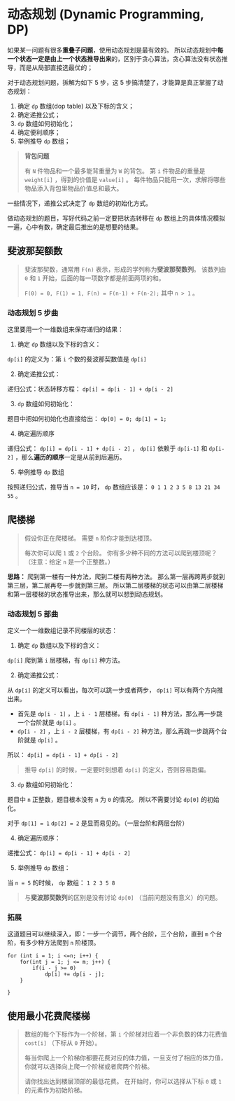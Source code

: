 # 动态规划 (Dynamic Programming, DP)


如果某一问题有很多**重叠子问题**，使用动态规划是最有效的。
所以动态规划中**每一个状态一定是由上一个状态推导出来**的，区别于贪心算法，贪心算法没有状态推导，而是从局部直接选最优的；


对于动态规划问题，拆解为如下 5 步，这 5 步搞清楚了，才能算是真正掌握了动态规划：

1. 确定 `dp` 数组(dop table) 以及下标的含义；
2. 确定递推公式；
3. `dp` 数组如何初始化；
4. 确定便利顺序；
5. 举例推导 `dp` 数组；


> **背包问题**
> 
> 有 `N` 件物品和一个最多能背重量为 `W` 的背包。
> 第 `i` 件物品的重量是 `weight[i]` ，得到的价值是 `value[i]` 。
> 每件物品只能用一次，求解将哪些物品添入背包里物品价值总和最大。


一些情况下，递推公式决定了 `dp` 数组的初始化方式。


做动态规划的题目，写好代码之前一定要把状态转移在 `dp` 数组上的具体情况模拟一遍，心中有数，确定最后推出的是想要的结果。


## 斐波那契额数

> 斐波那契数，通常用 `F(n)` 表示，形成的学列称为**斐波那契数列**。
> 该数列由 `0` 和 `1` 开始，后面的每一项数字都是前面两项的和。
> 
> `F(0) = 0, F(1) = 1, F(n) = F(n-1) + F(n-2);` 其中 `n > 1` 。

### 动态规划 5 步曲

这里要用一个一维数组来保存递归的结果：

1. 确定 `dp` 数组以及下标的含义：
  
  `dp[i]` 的定义为：第 `i` 个数的斐波那契数值是 `dp[i]`

2. 确定递推公式：

  递归公式：状态转移方程： `dp[i] = dp[i - 1] + dp[i - 2]`

3. `dp` 数组如何初始化：

  题目中把如何初始化也直接给出： `dp[0] = 0; dp[1] = 1;`

4. 确定遍历顺序

  递归公式： `dp[i] = dp[i - 1] + dp[i - 2]` ， `dp[i]` 依赖于 `dp[i-1]` 和 `dp[i-2]` ，那么**遍历的顺序**一定是从前到后遍历。

5. 举例推导 `dp` 数组

  按照递归公式，推导当 `n = 10` 时， `dp` 数组应该是： `0 1 1 2 3 5 8 13 21 34 55` 。

## 爬楼梯


> 假设你正在爬楼梯。
> 需要 `n` 阶你才能到达楼顶。
> 
> 每次你可以爬 `1` 或 `2` 个台阶。
> 你有多少种不同的方法可以爬到楼顶呢？（注意：给定 `n` 是一个正整数。）


**思路：**
爬到第一楼有一种方法，爬到二楼有两种方法。
那么第一层再跨两步就到第三层，第二层再夸一步就到第三层。
所以第二层楼梯的状态可以由第二层楼梯和第一层楼梯的状态推导出来，那么就可以想到动态规划。


### 动态规划 5 部曲


定义一个一维数组记录不同楼层的状态：

1. 确定 `dp` 数组以及下标的含义：

  `dp[i]` 爬到第 `i` 层楼梯，有 `dp[i]` 种方法。

2. 确定递推公式：

  从 `dp[i]` 的定义可以看出，每次可以跳一步或者两步， `dp[i]` 可以有两个方向推出来。
  * 首先是 `dp[i - 1]` ，上 `i - 1` 层楼梯，有 `dp[i - 1]` 种方法，那么再一步跳一个台阶就是 `dp[i]` 。
  * `dp[i - 2]` ，上 `i - 2` 层楼梯，有 `dp[i - 2]` 种方法，那么再跳一步跳两个台阶就是 `dp[i]` 。

  所以： `dp[i] = dp[i - 1] + dp[i - 2]`

  > 推导 `dp[i]` 的时候，一定要时刻想着 `dp[i]` 的定义，否则容易跑偏。

3. `dp` 数组如何初始化：

  题目中 `n` 正整数，题目根本没有 `n` 为 `0` 的情况。
  所以不需要讨论 `dp[0]` 的初始化。

  对于 `dp[1] = 1` `dp[2] = 2` 是显而易见的。（一层台阶和两层台阶）

4. 确定遍历顺序：

  递推公式： `dp[i] = dp[i - 1] + dp[i - 2]`

5. 举例推导 `dp` 数组：

  当 `n = 5` 的时候， `dp` 数组： `1 2 3 5 8`

> 与**斐波那契数列**的区别是没有讨论 `dp[0]` （当前问题没有意义）的问题。


### 拓展


这道题目可以继续深入，即：一步一个调节，两个台阶，三个台阶，直到 `m` 个台阶，有多少种方法爬到 `n` 阶楼顶。


```text
for (int i = 1; i <=n; i++) {
    for(int j = 1; j <= m; j++) {
        if(i - j >= 0) 
            dp[i] += dp[i - j];
    }

}
```


## 使用最小花费爬楼梯


> 数组的每个下标作为一个阶梯，第 `i` 个阶梯对应着一个非负数的体力花费值 `cost[i]` （下标从 `0` 开始）。
> 
> 
> 每当你爬上一个阶梯你都要花费对应的体力值，一旦支付了相应的体力值，你就可以选择向上爬一个阶梯或者爬两个阶梯。
> 
> 
> 请你找出达到楼层顶部的最低花费。
> 在开始时，你可以选择从下标 `0` 或 `1` 的元素作为初始阶梯。


